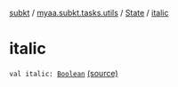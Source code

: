 [subkt](../../index.md) / [myaa.subkt.tasks.utils](../index.md) / [State](index.md) / [italic](./italic.md)

# italic

`val italic: `[`Boolean`](https://kotlinlang.org/api/latest/jvm/stdlib/kotlin/-boolean/index.html) [(source)](https://github.com/Myaamori/SubKt/blob/0.1.12/src/main/kotlin/myaa/subkt/tasks/utils/fontvalidator.kt#L13)